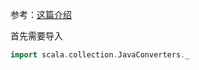 参考：[这篇介绍](https://www.jianshu.com/p/fe3d57f2709e)

首先需要导入
```scala
import scala.collection.JavaConverters._
```
